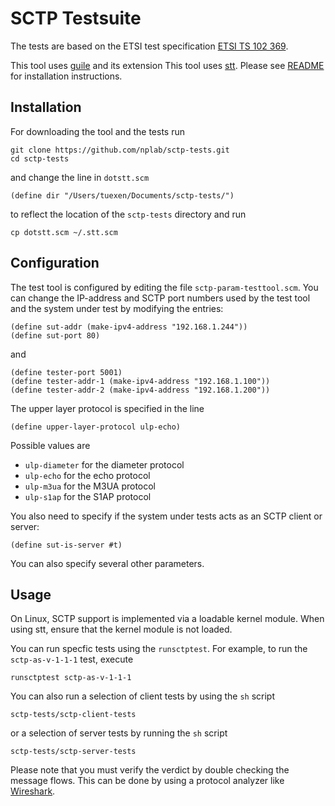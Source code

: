 # SCTP Testsuite

The tests are based on the ETSI test specification
[ETSI TS 102 369](http://www.etsi.org/deliver/etsi_ts/102300_102399/102369/01.01.01_60/ts_102369v010101p.pdf).

This tool uses [guile](https://www.gnu.org/software/guile/) and its extension 
This tool uses [stt](https://github.com/nplab/stt).
Please see [README](https://github.com/nplab/stt#installation) for installation instructions.

## Installation
For downloading the tool and the tests run
```
git clone https://github.com/nplab/sctp-tests.git
cd sctp-tests
```
and change the line in `dotstt.scm`
```
(define dir "/Users/tuexen/Documents/sctp-tests/")
```
to reflect the location of the `sctp-tests` directory and run
```
cp dotstt.scm ~/.stt.scm
```

## Configuration
The test tool is configured by editing the file `sctp-param-testtool.scm`. You can change
the IP-address and SCTP port numbers used by the test tool and the system under test by
modifying the entries:
```
(define sut-addr (make-ipv4-address "192.168.1.244"))
(define sut-port 80)
```
and
```
(define tester-port 5001)
(define tester-addr-1 (make-ipv4-address "192.168.1.100"))
(define tester-addr-2 (make-ipv4-address "192.168.1.200"))
```
The upper layer protocol is specified in the line
```
(define upper-layer-protocol ulp-echo)
```
Possible values are

* `ulp-diameter` for the diameter protocol
* `ulp-echo` for the echo protocol
* `ulp-m3ua` for the M3UA protocol
* `ulp-s1ap` for the S1AP protocol

You also need to specify if the system under tests acts as an SCTP client or server:
```
(define sut-is-server #t)
```
You can also specify several other parameters.

## Usage
On Linux, SCTP support is implemented via a loadable kernel module. When using stt, ensure that the kernel
module is not loaded.

You can run specfic tests using the `runsctptest`. For example, to run the `sctp-as-v-1-1-1` test, execute
```
runsctptest sctp-as-v-1-1-1
```
You can also run a selection of client tests by using the `sh` script
```
sctp-tests/sctp-client-tests
```
or a selection of server tests by running the `sh` script
```
sctp-tests/sctp-server-tests
```
Please note that you must verify the verdict by double checking the message flows.
This can be done by using a protocol analyzer like [Wireshark](https://www.wireshark.org).
